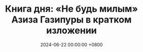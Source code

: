 ---
title: "Книга дня: «Не будь милым» Азиза Газипуры в кратком изложении"
description: >-
  🔥 «Не будь милым» — смелое руководство по развитию уверенности и личных границ от психолога Азиза Газипуры. Станьте собой! Обзор книги Азиза Газипуры: саморазвитие, психология, границы и уверенность для аутентичной жизни.
date: 2024-06-22 00:00:00 +0800
categories: [Мышление, Конспекты-книг]
tags:
  [
    не-будь-милым,
    азиз-газипура,
    саморазвитие,
    психология,
    уверенность,
    границы,
    аутентичность,
    эмоциональный-интеллект,
    самосознание,
    коммуникация,
    ментальное-здоровье,
    угодливость,
    личностный-рост,
    эмоциональное-здоровье
  ]
image:
alt: Обложка книги Не будь милым Азиза Газипуры
fallback:
  -
  # Replace with the URL of your backup image
  -
  # Replace with the URL of your backup image
---
